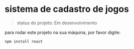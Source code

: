 # sistema de cadastro de jogos

>status do projeto: Em desenvolvimento

para rodar este projeto na sua máquina, por favor digite:

```
npm install react
```
